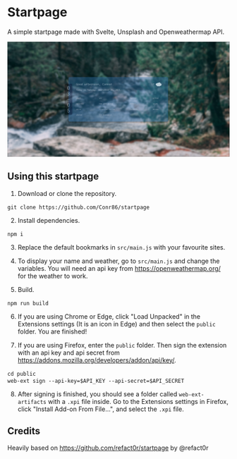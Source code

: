 # Startpage

A simple startpage made with Svelte, Unsplash and Openweathermap API.

![preview](./preview.png)

## Using this startpage

1. Download or clone the repository.
```
git clone https://github.com/Conr86/startpage
```

2. Install dependencies.
```
npm i
```
3. Replace the default bookmarks in `src/main.js` with your favourite sites.

4. To display your name and weather, go to `src/main.js` and change the variables. You will need an api key from https://openweathermap.org/ for the weather to work.

5. Build.
```
npm run build
```

6. If you are using Chrome or Edge, click "Load Unpacked" in the Extensions settings (It is an icon in Edge) and then select the `public` folder. You are finished!

7. If you are using Firefox, enter the `public` folder. Then sign the extension with an api key and api secret from https://addons.mozilla.org/developers/addon/api/key/.
```
cd public
web-ext sign --api-key=$API_KEY --api-secret=$API_SECRET
```

8. After signing is finished, you should see a folder called `web-ext-artifacts` with a `.xpi` file inside. Go to the Extensions settings in Firefox, click "Install Add-on From File...", and select the `.xpi` file.


## Credits

Heavily based on https://github.com/refact0r/startpage by @refact0r